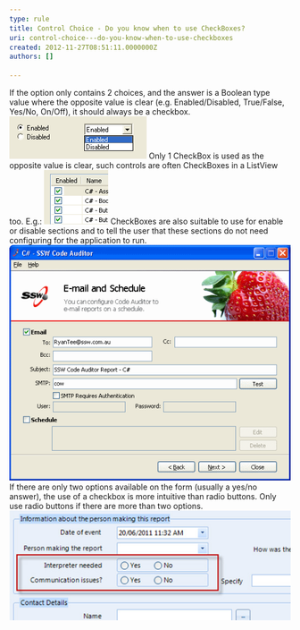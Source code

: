 ```yaml
---
type: rule
title: Control Choice - Do you know when to use CheckBoxes?
uri: control-choice---do-you-know-when-to-use-checkboxes
created: 2012-11-27T08:51:11.0000000Z
authors: []

---
```


If the option only contains 2 choices, and the answer is a Boolean type value where the opposite value is clear (e.g. Enabled/Disabled, True/False, Yes/No, On/Off), it should always be a checkbox.
![ Bad Example - Boolean options not using CheckBox![A CheckBox is used for Boolean type value.](../../assets/UsingCheckBox.gif)](../../assets/NotUsingCheckBox.gif)
Only 1 CheckBox is used as the opposite value is clear, such controls are often CheckBoxes in a ListView too. E.g.:
![ Good Example - CheckBoxes in a ListView](../../assets/CheckBoxesInListView.gif)
CheckBoxes are also suitable to use for enable or disable sections and to tell the user that these sections do not need configuring for the application to run.
![ Good Example - CheckBoxes are used (although no opposite values), because they are clear when the CheckBoxes aren't ticked, the sections are disabled![Not using checkboxes](../../assets/UseCheckBoxBad.gif)](../../assets/CheckBoxSection.gif)
If there are only two options available on the form (usually a yes/no answer), the use of a checkbox is more intuitive than radio buttons. Only use radio buttons if there are more than two options.
![ Bad Example – Radio buttons are not appropriate when there are only two options![These yes/no questions have a better representation with checkboxes](../../assets/checkbox-for-two-options.jpg)](../../assets/radio-for-two-options.jpg)
